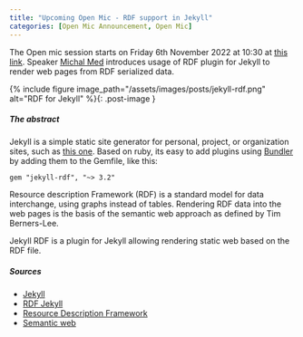 ```yaml
---
title: "Upcoming Open Mic - RDF support in Jekyll"
categories: [Open Mic Announcement, Open Mic]
---
```


The Open mic session starts on Friday 6th November 2022 at 10:30 at [this link](https://meet.jit.si/open-mic-kbss). Speaker [Michal Med](https://kbss.felk.cvut.cz/web/team#michal-med) introduces usage of RDF plugin for Jekyll to render web pages from RDF serialized data.

{% include figure image_path="/assets/images/posts/jekyll-rdf.png" alt="RDF for Jekyll" %}{: .post-image }

##### The abstract

Jekyll is a simple static site generator for personal, project, or organization sites, such as [this one](https://kbss.felk.cvut.cz/). Based on ruby, its easy to add plugins using [Bundler](https://bundler.io/) by adding them to the Gemfile, like this:

```gem "jekyll-rdf", "~> 3.2"```

Resource description Framework (RDF) is a standard model for data interchange, using graphs instead of tables. Rendering RDF data into the web pages is the basis of the semantic web approach as defined by Tim Berners-Lee.

Jekyll RDF is a plugin for Jekyll allowing rendering static web based on the RDF file.

##### Sources
* [Jekyll](https://jekyllrb.com/)
* [RDF Jekyll](https://github.com/AKSW/jekyll-rdf/tree/5a675591a7f08593f7ba1b1cdb0257d00b568d4d)
* [Resource Description Framework](https://www.w3.org/RDF/)
* [Semantic web](https://www.w3.org/standards/semanticweb/)
